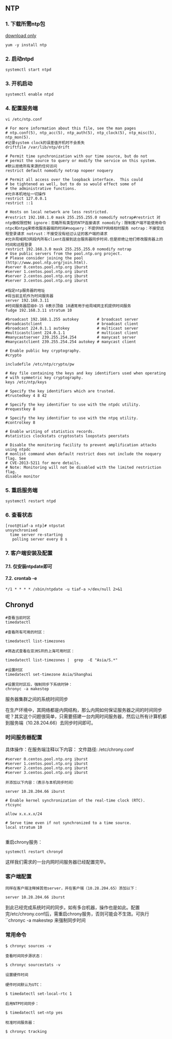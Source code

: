 ## NTP

### 1. 下载所需ntp包
[download only](YUM#^74cd60)
``` shell
yum -y install ntp
```
### 2. 启动ntpd
``` shell
systemctl start ntpd
```
### 3. 开机启动
``` shell
systemctl enable ntpd
```
### 4. 配置服务端
``` shell
vi /etc/ntp.conf
```

``` shell
# For more information about this file, see the man pages
# ntp.conf(5), ntp_acc(5), ntp_auth(5), ntp_clock(5), ntp_misc(5), ntp_mon(5).
#记录system clock的误差值开机时不会丢失
driftfile /var/lib/ntp/drift

# Permit time synchronization with our time source, but do not
# permit the source to query or modify the service on this system.
#默认拒绝所有来源的任何访问
restrict default nomodify notrap nopeer noquery

# Permit all access over the loopback interface.  This could
# be tightened as well, but to do so would effect some of
# the administrative functions.
#允许本机地址一切操作
restrict 127.0.0.1
restrict ::1

# Hosts on local network are less restricted.
#restrict 192.168.1.0 mask 255.255.255.0 nomodify notrap#restrict 对ntp做权限控制 ignore：忽略所有类型的NTP连接请求 nomodify：限制客户端不能使用命令ntpc和ntpq来修改服务器端的时间#noquery：不提供NTP网络校时服务 notrap：不接受远程登录请求 notrust：不接受没有经过认证的客户端的请求
#允许局域网3网段内所有client连接到这台服务器同步时间.但是拒绝让他们修改服务器上的时间和远程登录
restrict 192.168.3.0 mask 255.255.255.0 nomodify notrap
# Use public servers from the pool.ntp.org project.
# Please consider joining the pool (http://www.pool.ntp.org/join.html).
#server 0.centos.pool.ntp.org iburst
#server 1.centos.pool.ntp.org iburst
#server 2.centos.pool.ntp.org iburst
#server 3.centos.pool.ntp.org iburst

#指定ntp服务器的地址
#将当前主机作为时间服务器
server 192.168.3.11
#时间服务器层级0-15 0表示顶级 10通常用于给局域网主机提供时间服务
fudge 192.168.3.11 stratum 10

#broadcast 192.168.1.255 autokey        # broadcast server
#broadcastclient                        # broadcast client
#broadcast 224.0.1.1 autokey            # multicast server
#multicastclient 224.0.1.1              # multicast client
#manycastserver 239.255.254.254         # manycast server
#manycastclient 239.255.254.254 autokey # manycast client

# Enable public key cryptography.
#crypto

includefile /etc/ntp/crypto/pw

# Key file containing the keys and key identifiers used when operating
# with symmetric key cryptography.
keys /etc/ntp/keys

# Specify the key identifiers which are trusted.
#trustedkey 4 8 42

# Specify the key identifier to use with the ntpdc utility.
#requestkey 8

# Specify the key identifier to use with the ntpq utility.
#controlkey 8

# Enable writing of statistics records.
#statistics clockstats cryptostats loopstats peerstats

# Disable the monitoring facility to prevent amplification attacks using ntpdc
# monlist command when default restrict does not include the noquery flag. See
# CVE-2013-5211 for more details.
# Note: Monitoring will not be disabled with the limited restriction flag.
disable monitor
```

### 5. 重启服务端
``` shell
systemctl restart ntpd
```
### 6. 查看状态
``` shell
[root@tiaf-a ntp]# ntpstat
unsynchronised
  time server re-starting
   polling server every 8 s

```

### 7. 客户端安装及配置
#### 7.1. 仅安装ntpdate即可
#### 7.2. crontab -e

``` shell
*/1 * * * * /sbin/ntpdate -u tiaf-a >/dev/null 2>&1
```


## Chronyd

``` shell
#查看当前时区
timedatectl

#查看所有可用的时区：

timedatectl list-timezones

#筛选式查看在亚洲S开的上海可用时区：

timedatectl list-timezones |  grep  -E "Asia/S.*"

#设置时区
timedatectl set-timezone Asia/Shanghai

#设置完时区后，强制同步下系统时钟：
chronyc -a makestep

```

服务器集群之间的系统时间同步

在生产环境中，其网络都是内网结构，那么内网如何保证服务器之间的时间同步呢？其实这个问题很简单，只需要搭建一台内网时间服务器，然后让所有计算机都到服务端（10.28.204.66）去同步时间即可。

### 时间服务器配置

具体操作：在服务端注释以下内容：
文件路径: /etc/chrony.conf
``` shell
#server 0.centos.pool.ntp.org iburst
#server 1.centos.pool.ntp.org iburst
#server 2.centos.pool.ntp.org iburst
#server 3.centos.pool.ntp.org iburst

并添加以下内容：（表示与本机同步时间）

server 10.28.204.66 iburst

# Enable kernel synchronization of the real-time clock (RTC).
rtcsync

allow x.x.x.x/24

# Serve time even if not synchronized to a time source.
local stratum 10


```
重启chrony服务：
```shell
systemctl restart chronyd
```

这样我们需求的一台内网时间服务器已经配置完毕。


### 客户端配置

``` shell
同样在客户端注释掉其他server，并在客户端（10.28.204.65）添加以下：

server 10.28.204.66 iburst
```
到此已经完成系统时间的同步。如有多台机器，操作也是如此。配置完/etc/chrony.conf后，需重启chrony服务，否则可能会不生效。可执行 ``chronyc -a makestep 来强制同步时间

### 常用命令

``` shell
$ chronyc sources -v

查看时间同步源状态：

$ chronyc sourcestats -v

设置硬件时间

硬件时间默认为UTC：

$ timedatectl set-local-rtc 1

启用NTP时间同步：

$ timedatectl set-ntp yes

校准时间服务器：

$ chronyc tracking
```